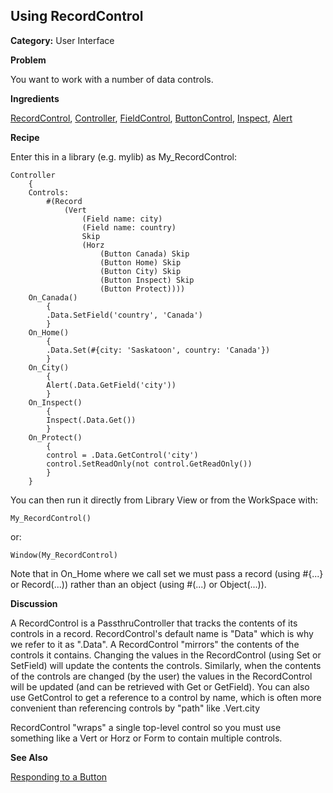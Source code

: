 ## Using RecordControl

**Category:** User Interface

**Problem**

You want to work with a number of data controls.

**Ingredients**

[RecordControl](<../User Interfaces/Reference/RecordControl.md>), 
[Controller](<../User Interfaces/Reference/Controller.md>), 
[FieldControl](<../User Interfaces/Reference/FieldControl.md>), 
[ButtonControl](<../User Interfaces/Reference/ButtonControl.md>), 
[Inspect](<../Language/Reference/Inspect.md>), 
[Alert](<../User Interfaces/Reference/Alert.md>)

**Recipe**

Enter this in a library (e.g. mylib) as My_RecordControl:

``` suneido
Controller
    {
    Controls:
        #(Record
            (Vert
                (Field name: city)
                (Field name: country)
                Skip
                (Horz
                    (Button Canada) Skip
                    (Button Home) Skip
                    (Button City) Skip
                    (Button Inspect) Skip
                    (Button Protect))))
    On_Canada()
        {
        .Data.SetField('country', 'Canada')
        }
    On_Home()
        {
        .Data.Set(#{city: 'Saskatoon', country: 'Canada'})
        }
    On_City()
        {
        Alert(.Data.GetField('city'))
        }
    On_Inspect()
        {
        Inspect(.Data.Get())
        }
    On_Protect()
        {
        control = .Data.GetControl('city')
        control.SetReadOnly(not control.GetReadOnly())
        }
    }
```

You can then run it directly from Library View or from the WorkSpace with:

``` suneido
My_RecordControl()
```

or:

``` suneido
Window(My_RecordControl)
```

Note that in On_Home where we call set we must pass a record (using #{...} or Record(...)) rather than an object (using #(...) or Object(...)).

**Discussion**

A RecordControl is a PassthruController that tracks the contents of its controls in a record. RecordControl's default name is "Data" which is why we refer to it as ".Data". A RecordControl "mirrors" the contents of the controls it contains. Changing the values in the RecordControl (using Set or SetField) will update the contents the controls. Similarly, when the contents of the controls are changed (by the user) the values in the RecordControl will be updated (and can be retrieved with Get or GetField). You can also use GetControl to get a reference to a control by name, which is often more convenient than referencing controls by "path" like .Vert.city

RecordControl "wraps" a single top-level control so you must use something like a Vert or Horz or Form to contain multiple controls.

**See Also**

[Responding to a Button](<Responding to a Button.md>)